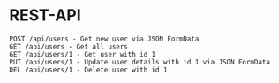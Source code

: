 # REST-API

    POST /api/users - Get new user via JSON FormData
    GET /api/users - Get all users
    GET /api/users/1 - Get user with id 1
    PUT /api/users/1 - Update user details with id 1 via JSON FormData
    DEL /api/users/1 - Delete user with id 1

